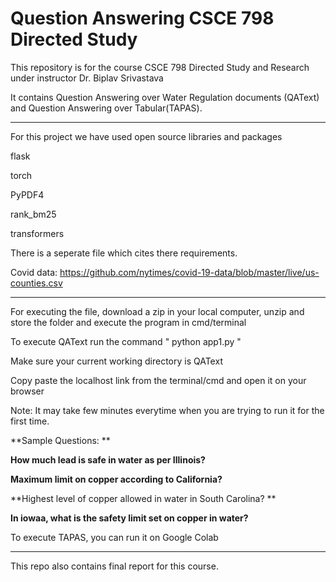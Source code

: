 # Question Answering CSCE 798 Directed Study
 
This repository is for the course CSCE 798 Directed Study and Research under instructor Dr. Biplav Srivastava

It contains Question Answering over Water Regulation documents (QAText) and Question Answering over Tabular(TAPAS).


*******************************************************************************
For this project we have used open source libraries and packages

flask 

torch

PyPDF4

rank_bm25

transformers

There is a seperate file which cites there requirements.


Covid data: https://github.com/nytimes/covid-19-data/blob/master/live/us-counties.csv

*******************************************************************************
For executing the file, download a zip in your local computer, unzip and store the folder and execute the program in cmd/terminal

To execute QAText run the command " python app1.py  "


Make sure your current working directory is QAText

 

Copy paste the localhost link from the terminal/cmd and open it on your browser

Note: It may take few minutes everytime when you are trying to run it for the first time.

**Sample Questions: **

**How much lead is safe in water as per Illinois?**

**Maximum limit on copper according to California?**

**Highest level of copper allowed in water in South Carolina? **

**In iowaa, what is the safety limit set on copper in water?**

To execute TAPAS, you can run it on Google Colab

*******************************************************************************
This repo also contains final report for this course.
